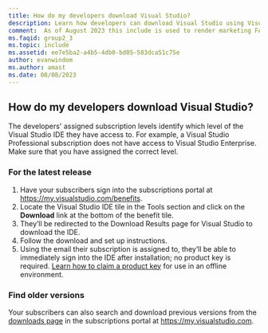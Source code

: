 ```yaml
---
title: How do my developers download Visual Studio?
description: Learn how developers can download Visual Studio using Visual Studio subscriptions
comment:  As of August 2023 this include is used to render marketing FAQ content for VS Subscriptions in the following portals - VSCom, Manage, and My portals. It was not used for learn.microsoft.com content at that time.  SMEs are Evan Windom and Larissa Crawford of Red Door Collaborative and Sharvari Dighe.
ms.faqid: group2_3
ms.topic: include
ms.assetid: ee7e5ba2-a4b5-4db0-bd05-583dca51c75e
author: evanwindom
ms.author: amast
ms.date: 08/08/2023
---
```


## How do my developers download Visual Studio?
The developers' assigned subscription levels identify which level of the Visual Studio IDE they have access to. For example, a Visual Studio Professional subscription does not have access to Visual Studio Enterprise. Make sure that you have assigned the correct level. 

### For the latest release
1.	Have your subscribers sign into the subscriptions portal at <https://my.visualstudio.com/benefits>. 
0.	Locate the Visual Studio IDE tile in the Tools section and click on the **Download** link at the bottom of the benefit tile. 
0.	They’ll be redirected to the Download Results page for Visual Studio to download the IDE. 
0.	Follow the download and set up instructions.
0.	Using the email their subscription is assigned to, they’ll be able to immediately sign into the IDE after installation; no product key is required. [Learn how to claim a product key](https://learn.microsoft.com/visualstudio/subscriptions/find-keys) for use in an offline environment.

### Find older versions
Your subscribers can also search and download previous versions from the [downloads page](https://my.visualstudio.com/downloads) in the subscriptions portal at <https://my.visualstudio.com>.
